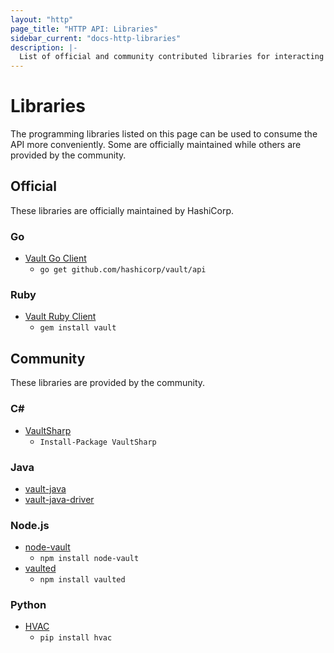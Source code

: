 ```yaml
---
layout: "http"
page_title: "HTTP API: Libraries"
sidebar_current: "docs-http-libraries"
description: |-
  List of official and community contributed libraries for interacting with the Vault HTTP API.
---
```


# Libraries

The programming libraries listed on this page can be used to consume the API more conveniently.
Some are officially maintained while others are provided by the community.

## Official

These libraries are officially maintained by HashiCorp.

### Go

* [Vault Go Client](https://github.com/hashicorp/vault/tree/master/api)
  * `go get github.com/hashicorp/vault/api`

### Ruby

* [Vault Ruby Client](https://github.com/hashicorp/vault-ruby)
  * `gem install vault`

## Community

These libraries are provided by the community.

### C&#35;

* [VaultSharp](https://github.com/rajanadar/VaultSharp)
  * `Install-Package VaultSharp`

### Java

* [vault-java](https://github.com/jhaals/vault-java)
* [vault-java-driver](https://github.com/BetterCloud/vault-java-driver)

### Node.js

* [node-vault](https://github.com/kr1sp1n/node-vault)
  * `npm install node-vault`
* [vaulted](https://github.com/chiefy/vaulted)
  * `npm install vaulted`

### Python

* [HVAC](https://github.com/ianunruh/hvac)
  * `pip install hvac`
